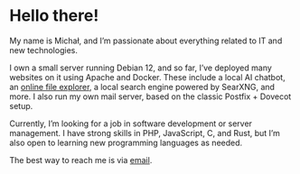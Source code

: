 # Hello there!

My name is Michał, and I’m passionate about everything related to IT and new technologies.

I own a small server running Debian 12, and so far, I’ve deployed many websites on it using Apache and Docker. These include a local AI chatbot, an [online file explorer](https://github.com/Maldiran/online-files), a local search engine powered by SearXNG, and more. I also run my own mail server, based on the classic Postfix + Dovecot setup.

Currently, I’m looking for a job in software development or server management. I have strong skills in PHP, JavaScript, C, and Rust, but I’m also open to learning new programming languages as needed.

The best way to reach me is via [email](mailto:maldiran@maldiran.com).
